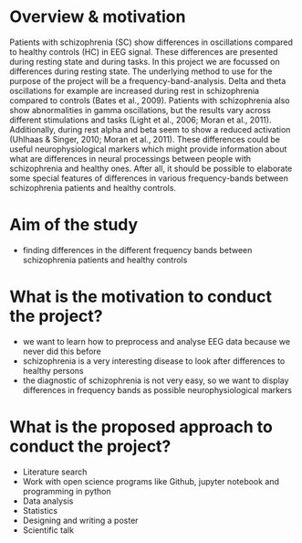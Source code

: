 # Overview & motivation

Patients with schizophrenia (SC) show differences in oscillations compared to healthy controls (HC) in EEG signal. These differences are presented during resting state and during tasks. In this project we are focussed on differences during resting state. The underlying method to use for the purpose of the project will be a frequency-band-analysis. Delta and theta oscillations for example are increased during rest in schizophrenia compared to controls (Bates et al., 2009). Patients with schizophrenia also show abnormalities in gamma oscillations, but the results vary across different stimulations and tasks (Light et al., 2006; Moran et al., 2011). Additionally, during rest alpha and beta seem to show a reduced activation (Uhlhaas & Singer, 2010; Moran et al., 2011). These differences could be useful neurophysiological markers which might provide information about what are differences in neural processings between people with schizophrenia and healthy ones. After all, it should be possible to elaborate some special features of differences in various frequency-bands between schizophrenia patients and healthy controls.

# Aim of the study
 * finding differences in the different frequency bands between schizophrenia patients and healthy controls

# What is the motivation to conduct the project?
 * we want to learn how to preprocess and analyse EEG data because we never did this before
 * schizophrenia is a very interesting disease to look after differences to healthy persons
 * the diagnostic of schizophrenia is not very easy, so we want to display differences in frequency bands as possible neurophysiological markers

# What is the proposed approach to conduct the project?
 * Literature search
 * Work with open science programs like Github, jupyter notebook and programming in python
 * Data analysis
 * Statistics
 * Designing and writing a poster
 * Scientific talk

